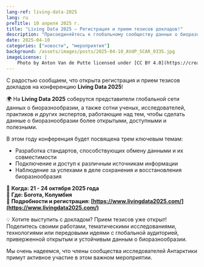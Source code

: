 ```yaml
---
lang-ref: living-data-2025
lang: ru
preTitle: 10 апреля 2025 г.
title: "Living Data 2025 – Регистрация и прием тезисов докладов!"
description: "Присоединяйтесь к глобальному сообществу данных о биоразнообразии на Living Data 2025. Регистрация и прием тезисов докладов уже открыты!"
date: 2025-04-10
categories: ["новости", "мероприятия"]
background: /assets/images/posts/2025-04-10_AVdP_SCAR_0335.jpg
imageLicense: |
    Photo by Anton Van de Putte licensed under [CC BY 4.0](https://creativecommons.org/licenses/by/4.0/)
---
```


С радостью сообщаем, что открыта регистрация и прием тезисов докладов на конференцию **Living Data 2025**!

🌍 На **Living Data 2025** соберутся представители глобальной сети данных о биоразнообразии, а также сотни ученых, исследователей, практиков и других экспертов, работающие над тем, чтобы сделать данные о биоразнообразии более открытыми, доступными и полезными.

В этом году конференция будет посвящена трем ключевым темам:

- Разработка стандартов, способствующих обмену данными и их совместимости
- Подключение и доступ к различным источникам информации
- Наблюдение за успехами в деле сохранения и восстановления биоразнообразия

📅 **Когда: 21 - 24 октября 2025 года**  
📍 **Где: Богота, Колумбия**  
🔗 **Подробности и регистрация: [https://www.livingdata2025.com/](https://www.livingdata2025.com/)**

💡 Хотите выступить с докладом? Прием тезисов уже открыт! Поделитесь своими работами, тематическими исследованиями, технологиями или передовыми идеями с глобальной аудиторией, приверженной открытым и устойчивым данным о биоразнообразии.

Мы очень надеемся, что члены сообщества исследователей Антарктики примут активное участие в этом важном мероприятии.
